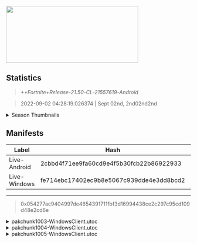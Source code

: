 <div style="pointer-events: none">
  <img style="pointer-events: none" src="https://raw.githubusercontent.com/Tectors/Archive/master/source/dependents/gen.21.50.svg" width="360" height="155">
<div>

## Statistics
> *++Fortnite+Release-21.50-CL-21557619-Android*

> 2022-09-02 04:28:19.026374 | Sept 02nd, 2nd02nd2nd

<details>
  <summary>Season Thumbnails</summary>

  > Seasonal thumbnails are a season's normal ltms and their photos.

  | Name | ID |
  | - | - |
  | [Zero Build - Duos](https://raw.githubusercontent.com/Tectors/Archive/master/source/dependents/monthly-rotaton/playlist_nobuildbr_duo_21_50.png) | Playlist_NoBuildBR_Duo |
  | [Solo](https://raw.githubusercontent.com/Tectors/Archive/master/source/dependents/monthly-rotaton/playlist_defaultsolo_21_50.png) | Playlist_DefaultSolo |
  | [Zero Build - Trios](https://raw.githubusercontent.com/Tectors/Archive/master/source/dependents/monthly-rotaton/playlist_nobuildbr_trio_21_50.png) | Playlist_NoBuildBR_Trio |
  | [Zero Build - Solo](https://raw.githubusercontent.com/Tectors/Archive/master/source/dependents/monthly-rotaton/playlist_nobuildbr_solo_21_50.png) | Playlist_NoBuildBR_Solo |
</details>

## Manifests
| Label | Hash | Route |
| - | - | - |
| Live-Android | 2cbbd4f71ee9fa60cd9e4f5b30fcb22b86922933 | [ugAJ2V29cum5ZhBM2UW-9ioV6WxKsw](https://github.com/Tectors/Archive/blob/master/manifests/ugAJ2V29cum5ZhBM2UW-9ioV6WxKsw.manifest) |
| Live-Windows | fe714ebc17402ec9b8e5067c939dde4e3dd8bcd2 | [gDM5ebFV-IqAKqn6DE2RAorEPOnqxQ](https://github.com/Tectors/Archive/blob/master/manifests/gDM5ebFV-IqAKqn6DE2RAorEPOnqxQ.manifest) |

---

> 0x054277ac9404997de4654391711fbf3d16994438ce2c297c95cd109d48e2cd6e

<details>
  <summary>pakchunk1003-WindowsClient.utoc</summary>

  > FortniteGame/Content/Paks/pakchunk1003-WindowsClient.utoc

  > 0x004E668A8988F776F1E0FCE8AED8A88E9A936FDDBC93B71FD4FA82E983E3BF3E

  <img src="https://raw.githubusercontent.com/Tectors/Archive/master/source/dependents/referred/EID_Prance_Follower.svg" width="100"> <img src="https://raw.githubusercontent.com/Tectors/Archive/master/source/dependents/referred/EID_Prance.svg" width="100"> 
</details>

<details>
  <summary>pakchunk1004-WindowsClient.utoc</summary>

  > FortniteGame/Content/Paks/pakchunk1004-WindowsClient.utoc

  > 0x99C7C4EC218940B444E5D5994C234F0823E048157B08C2E5EA5BE917E9F3AB3C

  <img src="https://raw.githubusercontent.com/Tectors/Archive/master/source/dependents/referred/Pickaxe_ID_851_AstralFemale.svg" width="100"> <img src="https://raw.githubusercontent.com/Tectors/Archive/master/source/dependents/referred/LSID_479_Astral.svg" width="100"> <img src="https://raw.githubusercontent.com/Tectors/Archive/master/source/dependents/referred/EID_Astral.svg" width="100"> <img src="https://raw.githubusercontent.com/Tectors/Archive/master/source/dependents/referred/CID_A_474_Athena_Commando_F_Astral.svg" width="100"> <img src="https://raw.githubusercontent.com/Tectors/Archive/master/source/dependents/referred/BID_A_067_AstralFemale.svg" width="100"> 
</details>

<details>
  <summary>pakchunk1005-WindowsClient.utoc</summary>

  > FortniteGame/Content/Paks/pakchunk1005-WindowsClient.utoc

  > 0xCC09B80ACC57A44EAF321B2A2B08F609C7BE6AC366480BF420EA3FA565724A61

  <img src="https://raw.githubusercontent.com/Tectors/Archive/master/source/dependents/referred/Wrap_513_WildCard.svg" width="100"> <img src="https://raw.githubusercontent.com/Tectors/Archive/master/source/dependents/referred/Pickaxe_ID_854_WildCard.svg" width="100"> <img src="https://raw.githubusercontent.com/Tectors/Archive/master/source/dependents/referred/MusicPack_144_SeptemberCrew.svg" width="100"> <img src="https://raw.githubusercontent.com/Tectors/Archive/master/source/dependents/referred/CID_A_478_Athena_Commando_F_WildCard.svg" width="100"> <img src="https://raw.githubusercontent.com/Tectors/Archive/master/source/dependents/referred/BID_A_070_WildCardFemale.svg" width="100"> 
</details>

